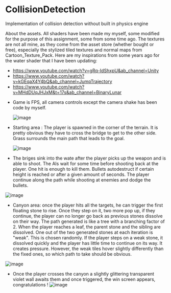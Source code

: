 # CollisionDetection
 Implementation of collision detection without built in physics engine

About the assets. All shaders have been made my myself, some modified for the purpose of this assignment, some from some time ago. 
The textures are not all mine, as they come from the asset store (whether bought or free), especially the stylized tiled textures and normal maps from Cartoon_Texture_Pack.
Here are my inspirations from some years ago for the water shader that I have been updating:
* https://www.youtube.com/watch?v=gRq-IdShxpU&ab_channel=Unity
* https://www.youtube.com/watch?v=kGEqaX4Y4bQ&ab_channel=JumpTrajectory
* https://www.youtube.com/watch?v=MHdDUqJHJxM&t=17s&ab_channel=BinaryLunar

- Game is FPS, all camera controls except the camera shake has been code by myself.

  ![image](https://github.com/Chiasera/CollisionDetection/assets/70693638/8eec1f59-a5b8-4a3f-b3bb-122395ecbc0b)

- Starting area : The player is spawned in the corner of the terrain. It is pretty obvious they have to cross the bridge to get to the other side. 
Grass surrounds the main path that leads to the goal.

  ![image](https://github.com/Chiasera/CollisionDetection/assets/70693638/c1adc877-f2ab-4beb-98d9-462a50ee40ed)

- The briges sink into the wate after the player picks up the weapon and is able to shoot. The AIs wait for some time before shooting back at the player.
One hit is enough to kill them. Bullets autodestruct if certain height is reached or after a given amount of seconds. The player continue along the path while shooting
at enemies and dodge the bullets.

 ![image](https://github.com/Chiasera/CollisionDetection/assets/70693638/89de57d5-d2ce-49e2-8854-99ffd6b793aa)

- Canyon area: once the player hits all the targets, he can trigger the first floating stone to rise. Once they step on it, two more pop up, if they continue,
the player can no longer go back as previous stones dissolve on their way. The path generated is like a tree with a branching factor of 2. When the player reaches 
a leaf, the parent stone and the sibling are dissolved. One out of the two generated stones at each iteration is "weak". This is chosen randomly. If the player
steps on a weak stone, it dissolved quickly and the player has little time to continue on its way. It creates pressure. However, the weak tiles hover slightly differently
than the fixed ones, so which path to take should be obvious.

 ![image](https://github.com/Chiasera/CollisionDetection/assets/70693638/7cce5ecc-34d5-4bc2-a989-8cb7e0a174d9)

- Once the player crosses the canyon a slightly glittering transparent violet wall awaits them and once triggered, the win screen appears, congratulations !
 ![image](https://github.com/Chiasera/CollisionDetection/assets/70693638/b07c4fd1-22e7-4b15-8abd-33018fae2ab4)
